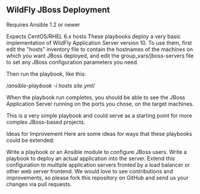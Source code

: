 ## WildFly JBoss Deployment ##

Requires Ansible 1.2 or newer

Expects CentOS/RHEL 6.x hosts
These playbooks deploy a very basic implementation of WildFly Application Server version 10. To use them, first edit the "hosts" inventory file to contain the hostnames of the machines on which you want JBoss deployed, and edit the group_vars/jboss-servers file to set any JBoss configuration parameters you need.

Then run the playbook, like this:

/*ansible-playbook -i hosts site.yml*/

When the playbook run completes, you should be able to see the JBoss Application Server running on the ports you chose, on the target machines.

This is a very simple playbook and could serve as a starting point for more complex JBoss-based projects.

Ideas for Improvement
Here are some ideas for ways that these playbooks could be extended:

Write a playbook or an Ansible module to configure JBoss users.
Write a playbook to deploy an actual application into the server.
Extend this configuration to multiple application servers fronted by a load balancer or other web server frontend.
We would love to see contributions and improvements, so please fork this repository on GitHub and send us your changes via pull requests.
